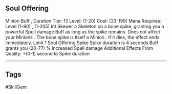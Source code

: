 ## Soul Offering
Minion
Buff , Duration
Tier: 13
Level: (1-20)
Cost: (33-199) Mana
Requires: Level (1-90) , (1-205) Int
Skewer a Skeleton on a bone spike, granting you a powerful Spell damage Buff as long as the spike remains. Does not affect your Minions . The bone spike is itself a Minion . If it dies, the effect ends immediately.
Limit 1 Soul Offering Spike
Spike duration is 4 seconds
Buff grants you (20-77) % increased Spell damage
Additional Effects From Quality:
+(0-1) second to Spike duration

---
## Tags
#SkillGem
